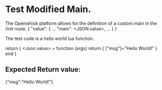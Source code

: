 # Test Modified Main.

The Openwhisk platform allows for the definition of a custom main in the /init route.
{
    "value": {
        ...
        "main": <JSON.value>,
        ...
    }
}

The test code is a hello world lua function.

return {
  <Json.value> = function (args) return { ["msg"]="Hello World!" } end
}

## Expected Return value:
{"msg":"Hello World!"}